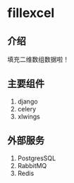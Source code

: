 # fillexcel

## 介绍
填充二维数组数据啦！

## 主要组件
1. django
2. celery
3. xlwings

## 外部服务
1. PostgresSQL
2. RabbitMQ
3. Redis